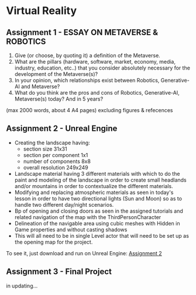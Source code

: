 # Virtual Reality
## Assignment 1 - ESSAY ON METAVERSE & ROBOTICS

1. Give (or choose, by quoting it) a definition of the Metaverse.
2. What are the pillars (hardware, software, market, economy, media, industry, education, etc..) that you consider absolutely necessary for the development of the Metaverse(s)?
3. In your opinion, which relationships exist between Robotics, Generative-AI and Metaverse?
4. What do you think are the pros and cons of Robotics, Generative-AI, Metaverse(s) today? And in 5 years?

(max 2000 words, about 4 A4 pages) excluding figures & refecences

## Assignment 2 - Unreal Engine
- Creating the landscape having: 
    - section size 31x31 
    - section per component 1x1 
    - number of components 8x8 
    - overall resolution 249x249 
- Landscape material having 3 different materials with which to do the paint and modeling of the landscape in order to create small headlands and/or mountains in order to contextualize the different materials. 
- Modifying and replacing atmospheric materials as seen in today's lesson in order to have two directional lights (Sun and Moon) so as to handle two different day/night scenarios. 
- Bp of opening and closing doors as seen in the assigned tutorials and related navigation of the map with the ThirdPersonCharacter 
- Delineation of the navigable area using cubic meshes with Hidden in Game properties and without casting shadows 
- This will all need to be in single Level actor that will need to be set up as the opening map for the project.

To see it, just download and run on Unreal Engine: [Assignment 2](https://mega.nz/file/wMAnzJab#_h5KmkUROUlhhRIrDt9IJ1lYMD_JH5J2zLUnSjOwAcc)

## Assignment 3 - Final Project

in updating...
